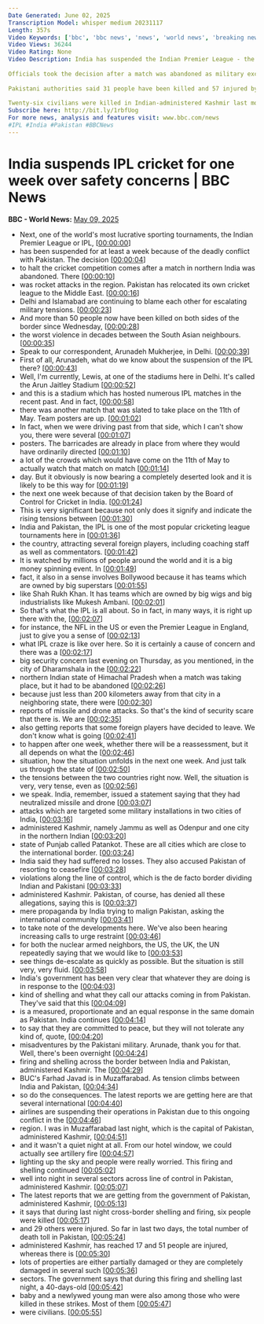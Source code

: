```yaml
---
Date Generated: June 02, 2025
Transcription Model: whisper medium 20231117
Length: 357s
Video Keywords: ['bbc', 'bbc news', 'news', 'world news', 'breaking news', 'us news', 'world', 'america', 'usa', 'usa news', 'india news']
Video Views: 36244
Video Rating: None
Video Description: India has suspended the Indian Premier League - the world's richest cricket tournament - for a week amid escalating tensions with Pakistan.
 
Officials took the decision after a match was abandoned as military exchanges between the two countries continued for a third day.
 
Pakistani authorities said 31 people have been killed and 57 injured by Indian air strikes in the country and Pakistan-administered Kashmir since Wednesday morning.
 
Twenty-six civilians were killed in Indian-administered Kashmir last month and India has accused Pakistan of supporting militants behind the attack - an allegation the neighbouring country has rejected.
Subscribe here: http://bit.ly/1rbfUog
For more news, analysis and features visit: www.bbc.com/news
#IPL #India #Pakistan #BBCNews
---
```


# India suspends IPL cricket for one week over safety concerns | BBC News
**BBC - World News:** [May 09, 2025](https://www.youtube.com/watch?v=wjV7HT5rZMw)
*  Next, one of the world's most lucrative sporting tournaments, the Indian Premier League or IPL, [[00:00:00](https://www.youtube.com/watch?v=wjV7HT5rZMw&t=0.0s)]
*  has been suspended for at least a week because of the deadly conflict with Pakistan. The decision [[00:00:04](https://www.youtube.com/watch?v=wjV7HT5rZMw&t=4.96s)]
*  to halt the cricket competition comes after a match in northern India was abandoned. There [[00:00:10](https://www.youtube.com/watch?v=wjV7HT5rZMw&t=10.88s)]
*  was rocket attacks in the region. Pakistan has relocated its own cricket league to the Middle East. [[00:00:16](https://www.youtube.com/watch?v=wjV7HT5rZMw&t=16.56s)]
*  Delhi and Islamabad are continuing to blame each other for escalating military tensions. [[00:00:23](https://www.youtube.com/watch?v=wjV7HT5rZMw&t=23.04s)]
*  And more than 50 people now have been killed on both sides of the border since Wednesday, [[00:00:28](https://www.youtube.com/watch?v=wjV7HT5rZMw&t=28.56s)]
*  the worst violence in decades between the South Asian neighbours. [[00:00:35](https://www.youtube.com/watch?v=wjV7HT5rZMw&t=35.04s)]
*  Speak to our correspondent, Arunadeh Mukherjee, in Delhi. [[00:00:39](https://www.youtube.com/watch?v=wjV7HT5rZMw&t=39.84s)]
*  First of all, Arunadeh, what do we know about the suspension of the IPL there? [[00:00:43](https://www.youtube.com/watch?v=wjV7HT5rZMw&t=43.52s)]
*  Well, I'm currently, Lewis, at one of the stadiums here in Delhi. It's called the Arun Jaitley Stadium [[00:00:52](https://www.youtube.com/watch?v=wjV7HT5rZMw&t=52.56s)]
*  and this is a stadium which has hosted numerous IPL matches in the recent past. And in fact, [[00:00:58](https://www.youtube.com/watch?v=wjV7HT5rZMw&t=58.24s)]
*  there was another match that was slated to take place on the 11th of May. Team posters are up. [[00:01:02](https://www.youtube.com/watch?v=wjV7HT5rZMw&t=62.480000000000004s)]
*  In fact, when we were driving past from that side, which I can't show you, there were several [[00:01:07](https://www.youtube.com/watch?v=wjV7HT5rZMw&t=67.28s)]
*  posters. The barricades are already in place from where they would have ordinarily directed [[00:01:10](https://www.youtube.com/watch?v=wjV7HT5rZMw&t=70.96000000000001s)]
*  a lot of the crowds which would have come on the 11th of May to actually watch that match on match [[00:01:14](https://www.youtube.com/watch?v=wjV7HT5rZMw&t=74.24000000000001s)]
*  day. But it obviously is now bearing a completely deserted look and it is likely to be this way for [[00:01:19](https://www.youtube.com/watch?v=wjV7HT5rZMw&t=79.92s)]
*  the next one week because of that decision taken by the Board of Control for Cricket in India. [[00:01:24](https://www.youtube.com/watch?v=wjV7HT5rZMw&t=84.56s)]
*  This is very significant because not only does it signify and indicate the rising tensions between [[00:01:30](https://www.youtube.com/watch?v=wjV7HT5rZMw&t=90.64s)]
*  India and Pakistan, the IPL is one of the most popular cricketing league tournaments here in [[00:01:36](https://www.youtube.com/watch?v=wjV7HT5rZMw&t=96.64s)]
*  the country, attracting several foreign players, including coaching staff as well as commentators. [[00:01:42](https://www.youtube.com/watch?v=wjV7HT5rZMw&t=102.4s)]
*  It is watched by millions of people around the world and it is a big money spinning event. In [[00:01:49](https://www.youtube.com/watch?v=wjV7HT5rZMw&t=109.44s)]
*  fact, it also in a sense involves Bollywood because it has teams which are owned by big superstars [[00:01:55](https://www.youtube.com/watch?v=wjV7HT5rZMw&t=115.44s)]
*  like Shah Rukh Khan. It has teams which are owned by big wigs and big industrialists like Mukesh Ambani. [[00:02:01](https://www.youtube.com/watch?v=wjV7HT5rZMw&t=121.84s)]
*  So that's what the IPL is all about. So in fact, in many ways, it is right up there with the, [[00:02:07](https://www.youtube.com/watch?v=wjV7HT5rZMw&t=127.52s)]
*  for instance, the NFL in the US or even the Premier League in England, just to give you a sense of [[00:02:13](https://www.youtube.com/watch?v=wjV7HT5rZMw&t=133.52s)]
*  what IPL craze is like over here. So it is certainly a cause of concern and there was a [[00:02:17](https://www.youtube.com/watch?v=wjV7HT5rZMw&t=137.92s)]
*  big security concern last evening on Thursday, as you mentioned, in the city of Dharamshala in the [[00:02:22](https://www.youtube.com/watch?v=wjV7HT5rZMw&t=142.16s)]
*  northern Indian state of Himachal Pradesh when a match was taking place, but it had to be abandoned [[00:02:26](https://www.youtube.com/watch?v=wjV7HT5rZMw&t=146.56s)]
*  because just less than 200 kilometers away from that city in a neighboring state, there were [[00:02:30](https://www.youtube.com/watch?v=wjV7HT5rZMw&t=150.23999999999998s)]
*  reports of missile and drone attacks. So that's the kind of security scare that there is. We are [[00:02:35](https://www.youtube.com/watch?v=wjV7HT5rZMw&t=155.92s)]
*  also getting reports that some foreign players have decided to leave. We don't know what is going [[00:02:41](https://www.youtube.com/watch?v=wjV7HT5rZMw&t=161.27999999999997s)]
*  to happen after one week, whether there will be a reassessment, but it all depends on what the [[00:02:46](https://www.youtube.com/watch?v=wjV7HT5rZMw&t=166.8s)]
*  situation, how the situation unfolds in the next one week. And just talk us through the state of [[00:02:50](https://www.youtube.com/watch?v=wjV7HT5rZMw&t=170.08s)]
*  the tensions between the two countries right now. Well, the situation is very, very tense, even as [[00:02:56](https://www.youtube.com/watch?v=wjV7HT5rZMw&t=176.88000000000002s)]
*  we speak. India, remember, issued a statement saying that they had neutralized missile and drone [[00:03:07](https://www.youtube.com/watch?v=wjV7HT5rZMw&t=187.36s)]
*  attacks which are targeted some military installations in two cities of India, [[00:03:16](https://www.youtube.com/watch?v=wjV7HT5rZMw&t=196.16s)]
*  administered Kashmir, namely Jammu as well as Odenpur and one city in the northern Indian [[00:03:20](https://www.youtube.com/watch?v=wjV7HT5rZMw&t=200.07999999999998s)]
*  state of Punjab called Patankot. These are all cities which are close to the international border. [[00:03:24](https://www.youtube.com/watch?v=wjV7HT5rZMw&t=204.16s)]
*  India said they had suffered no losses. They also accused Pakistan of resorting to ceasefire [[00:03:28](https://www.youtube.com/watch?v=wjV7HT5rZMw&t=208.8s)]
*  violations along the line of control, which is the de facto border dividing Indian and Pakistani [[00:03:33](https://www.youtube.com/watch?v=wjV7HT5rZMw&t=213.28s)]
*  administered Kashmir. Pakistan, of course, has denied all these allegations, saying this is [[00:03:37](https://www.youtube.com/watch?v=wjV7HT5rZMw&t=217.76s)]
*  mere propaganda by India trying to malign Pakistan, asking the international community [[00:03:41](https://www.youtube.com/watch?v=wjV7HT5rZMw&t=221.84s)]
*  to take note of the developments here. We've also been hearing increasing calls to urge restraint [[00:03:46](https://www.youtube.com/watch?v=wjV7HT5rZMw&t=226.96s)]
*  for both the nuclear armed neighbors, the US, the UK, the UN repeatedly saying that we would like to [[00:03:53](https://www.youtube.com/watch?v=wjV7HT5rZMw&t=233.52s)]
*  see things de-escalate as quickly as possible. But the situation is still very, very fluid. [[00:03:58](https://www.youtube.com/watch?v=wjV7HT5rZMw&t=238.16s)]
*  India's government has been very clear that whatever they are doing is in response to the [[00:04:03](https://www.youtube.com/watch?v=wjV7HT5rZMw&t=243.28s)]
*  kind of shelling and what they call our attacks coming in from Pakistan. They've said that this [[00:04:09](https://www.youtube.com/watch?v=wjV7HT5rZMw&t=249.36s)]
*  is a measured, proportionate and an equal response in the same domain as Pakistan. India continues [[00:04:14](https://www.youtube.com/watch?v=wjV7HT5rZMw&t=254.64000000000001s)]
*  to say that they are committed to peace, but they will not tolerate any kind of, quote, [[00:04:20](https://www.youtube.com/watch?v=wjV7HT5rZMw&t=260.8s)]
*  misadventures by the Pakistani military. Arunade, thank you for that. Well, there's been overnight [[00:04:24](https://www.youtube.com/watch?v=wjV7HT5rZMw&t=264.4s)]
*  firing and shelling across the border between India and Pakistan, administered Kashmir. The [[00:04:29](https://www.youtube.com/watch?v=wjV7HT5rZMw&t=269.84s)]
*  BUC's Farhad Javad is in Muzaffarabad. As tension climbs between India and Pakistan, [[00:04:34](https://www.youtube.com/watch?v=wjV7HT5rZMw&t=274.64s)]
*  so do the consequences. The latest reports we are getting here are that several international [[00:04:40](https://www.youtube.com/watch?v=wjV7HT5rZMw&t=280.96s)]
*  airlines are suspending their operations in Pakistan due to this ongoing conflict in the [[00:04:46](https://www.youtube.com/watch?v=wjV7HT5rZMw&t=286.0s)]
*  region. I was in Muzaffarabad last night, which is the capital of Pakistan, administered Kashmir, [[00:04:51](https://www.youtube.com/watch?v=wjV7HT5rZMw&t=291.59999999999997s)]
*  and it wasn't a quiet night at all. From our hotel window, we could actually see artillery fire [[00:04:57](https://www.youtube.com/watch?v=wjV7HT5rZMw&t=297.12s)]
*  lighting up the sky and people were really worried. This firing and shelling continued [[00:05:02](https://www.youtube.com/watch?v=wjV7HT5rZMw&t=302.88s)]
*  well into night in several sectors across line of control in Pakistan, administered Kashmir. [[00:05:07](https://www.youtube.com/watch?v=wjV7HT5rZMw&t=307.44s)]
*  The latest reports that we are getting from the government of Pakistan, administered Kashmir, [[00:05:13](https://www.youtube.com/watch?v=wjV7HT5rZMw&t=313.04s)]
*  it says that during last night cross-border shelling and firing, six people were killed [[00:05:17](https://www.youtube.com/watch?v=wjV7HT5rZMw&t=317.6s)]
*  and 29 others were injured. So far in last two days, the total number of death toll in Pakistan, [[00:05:24](https://www.youtube.com/watch?v=wjV7HT5rZMw&t=324.24s)]
*  administered Kashmir, has reached 17 and 51 people are injured, whereas there is [[00:05:30](https://www.youtube.com/watch?v=wjV7HT5rZMw&t=330.16s)]
*  lots of properties are either partially damaged or they are completely damaged in several such [[00:05:36](https://www.youtube.com/watch?v=wjV7HT5rZMw&t=336.64000000000004s)]
*  sectors. The government says that during this firing and shelling last night, a 40-days-old [[00:05:42](https://www.youtube.com/watch?v=wjV7HT5rZMw&t=342.8s)]
*  baby and a newlywed young man were also among those who were killed in these strikes. Most of them [[00:05:47](https://www.youtube.com/watch?v=wjV7HT5rZMw&t=347.76000000000005s)]
*  were civilians. [[00:05:55](https://www.youtube.com/watch?v=wjV7HT5rZMw&t=355.04s)]
